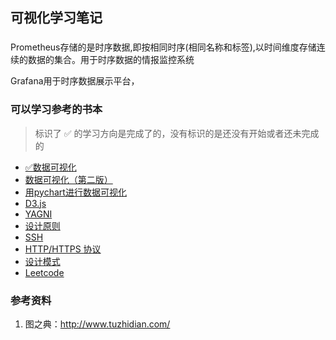 ## 可视化学习笔记

### 

 Prometheus存储的是时序数据,即按相同时序(相同名称和标签),以时间维度存储连续的数据的集合。用于时序数据的情报监控系统

 Grafana用于时序数据展示平台，

 ### 可以学习参考的书本


> 标识了 ✅ 的学习方向是完成了的，没有标识的是还没有开始或者还未完成的
> 
* [✅数据可视化]()
* [数据可视化（第二版）]()
* [用pychart进行数据可视化]()
* [D3.js]()
* [YAGNI]()
* [设计原则]()
* [SSH]()
* [HTTP/HTTPS 协议]()
* [设计模式]()
* [Leetcode]()

### 参考资料

1. 图之典：http://www.tuzhidian.com/